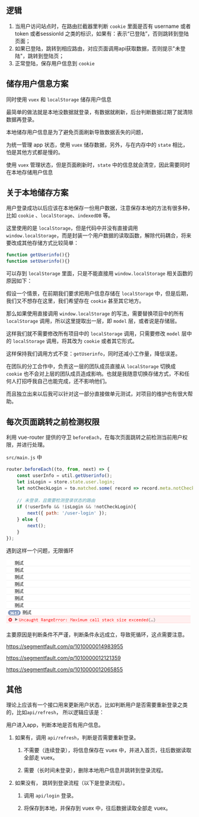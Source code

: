 ## 逻辑

1. 当用户访问站点时，在路由拦截器里判断 `cookie` 里面是否有 username 或者 token 或者sessionId 之类的标识，如果有：表示“已登陆”，否则跳转到登陆页面；
2. 如果已登陆，跳转到相应路由，对应页面调用api获取数据，否则提示"未登陆"，跳转到登陆页；
3. 正常登陆，保存用户信息到 `cookie` 

## 储存用户信息方案

同时使用 `vuex` 和 `localStorage` 储存用户信息

最简单的做法就是本地没数据就登录，有数据就刷新，后台判断数据过期了就清除数据再登录。

本地储存用户信息是为了避免页面刷新导致数据丢失的问题，

为统一管理 app 状态，使用 `vuex` 储存数据，另外，与在内存中的 `state` 相比，怕是其他方式都是慢的。

使用 `vuex` 管理状态，但是页面刷新时，`state` 中的信息就会清空，因此需要同时在本地存储用户信息

## 关于本地储存方案

用户登录成功以后应该在本地保存一份用户数据，注意保存本地的方法有很多种，比如 `cookie` 、`localStorage`、`indexedDB` 等。

这里使用的是 `localStorage`，但是代码中并没有直接调用 `window.localStorage`，而是封装一个用户数据的读取函数，解除代码耦合，将来要改成其他存储方式比较简单：

```js
function getUserinfo(){}
function setUserinfo(){}
```

可以存到 `localStorage` 里面，只是不能直接用 `window.localStorage` 相关函数的原因如下：

假设一个情景，在前期我们要求把用户信息存储在 `localStorage` 中，但是后期，我们又不想存在这里，我们希望存在 `cookie` 甚至其它地方。

那么如果使用直接调用 `window.localStorage` 的写法，需要替换项目中的所有 `localStorage` 调用，所以这里提取出一层，即 `model` 层，或者说是存储层。

这样我们就不需要修改所有项目中的 `localStorage` 调用，只需要修改 `model` 层中的 `localStorage` 调用，将其改为 `cookie` 或者其它形式。

这样保持我们调用方式不变：`getUserinfo`，同时还减小工作量，降低误差。

在团队的分工合作中，负责这一层的团队成员直接从 `localStorage` 切换成 `cookie` 也不会对上层的团队成员造成影响。也就是我随意切换存储方式，不和任何人打招呼我自己也能完成，还不影响他们。

而且独立出来以后我可以针对这一部分直接做单元测试，对项目的维护也有很大帮助。


## 每次页面跳转之前检测权限

利用 vue-router 提供的守卫 `beforeEach`，在每次页面跳转之前检测当前用户权限，并进行处理。


`src/main.js` 中

```js
router.beforeEach((to, from, next) => {
    const userInfo = util.getUserinfo();
    let isLogin = store.state.user.login;
    let notCheckLogin = to.matched.some( record => record.meta.notCheckLogin )

    // 未登录，且需要检测登录状态的路由
    if (!userInfo && !isLogin && !notCheckLogin){
        next({ path: '/user-login' });
    } else {
        next();
    }
});
```

遇到这样一个问题，无限循环

![beforeEach](./beforeEach.png)

主要原因是判断条件不严谨，判断条件永远成立，导致死循环，这点需要注意。

https://segmentfault.com/q/1010000014983955

https://segmentfault.com/q/1010000012121359

https://segmentfault.com/q/1010000012065855


## 其他

理论上应该有一个接口用来更新用户状态，比如判断用户是否需要重新登录之类的，比如`api/refresh`， 所以逻辑应该是：

用户进入app，判断本地是否有用户信息。

1. 如果有，调用 `api/refresh`，判断是否需要重新登录。

	1. 不需要（连续登录），将信息保存在 vuex 中，并进入首页，往后数据读取全部走 vuex。

	2. 需要（长时间未登录），删除本地用户信息并跳转到登录流程。

2. 如果没有， 跳转到登录流程（以下是登录流程）。

	1. 调用 `api/login` 登录。

	2. 将保存到本地，并保存到 vuex 中，往后数据读取全部走 vuex。
